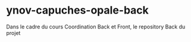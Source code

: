 # ynov-capuches-opale-back
Dans le cadre du cours Coordination Back et Front, le repository Back du projet
